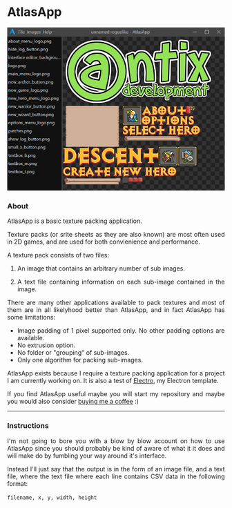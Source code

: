 <!--
AtlasApp - A basic texture packing application.
Copyright (c) Cliff Earl, Antix Development, 2022.
MIT License:
-->

<div align="justify">

# AtlasApp

![alt text](img/atlasapp.png)

### About

AtlasApp is a basic texture packing application.

Texture packs (or srite sheets as they are also known) are most often used in 2D games, and are used for both convienience and performance.

A texture pack consists of two files:

1. An image that contains an arbitrary number of sub images.

2. A text file containing information on each sub-image contained in the image.

There are many other applications available to pack textures and most of them are in all likelyhood better than AtlasApp, and in fact AtlasApp has some limitations:

- Image padding of 1 pixel supported only. No other padding options are available.
- No extrusion option.
- No folder or "grouping" of sub-images.
- Only one algorithm for packing sub-images.

AtlasApp exists because I require a texture packing application for a project I am currently working on. It is also a test of [Electro](https://github.com/Antix-Development/electro), my Electron template.

If you find AtlasApp useful maybe you will start my repository and maybe you would also consider [buying me a coffee](https://www.buymeacoffee.com/antixdevelu) :)

---

### Instructions

I'm not going to bore you with a blow by blow account on how to use AtlasApp since you should probably be kind of aware of what it it does and will make do by fumbling your way around it's interface.

Instead I'll just say that the output is in the form of an image file, and a text file, where the text file where each line contains CSV data in the following format:

`filename, x, y, width, height`
